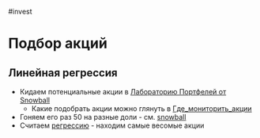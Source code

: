 #invest 

# Подбор акций

## Линейная регрессия

- Кидаем потенциальные акции в [Лабораторию Портфелей от Snowball](https://snowball-income.com/portfoliolab)
	- Какие подобрать акции можно глянуть в [Где_мониторить_акции](Где_мониторить_акции.md)
- Гоняем его раз 50 на разные доли - см. [snowball](snowball.ipynb)
- Считаем [регрессию](Линейная_регрессия_в_Excel.md) - находим самые весомые акции